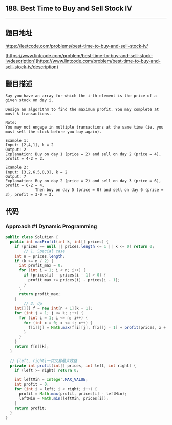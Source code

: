 ## 188. Best Time to Buy and Sell Stock IV

----
## 题目地址

https://leetcode.com/problems/best-time-to-buy-and-sell-stock-iv/

[https://www.lintcode.com/problem/best-time-to-buy-and-sell-stock-iv/description](https://www.lintcode.com/problem/best-time-to-buy-and-sell-stock-iv/description)

## 题目描述

```text
Say you have an array for which the i-th element is the price of a given stock on day i.

Design an algorithm to find the maximum profit. You may complete at most k transactions.

Note:
You may not engage in multiple transactions at the same time (ie, you must sell the stock before you buy again).

Example 1:
Input: [2,4,1], k = 2
Output: 2
Explanation: Buy on day 1 (price = 2) and sell on day 2 (price = 4), profit = 4-2 = 2.

Example 2:
Input: [3,2,6,5,0,3], k = 2
Output: 7
Explanation: Buy on day 2 (price = 2) and sell on day 3 (price = 6), profit = 6-2 = 4.
             Then buy on day 5 (price = 0) and sell on day 6 (price = 3), profit = 3-0 = 3.
```

## 代码

### Approach #1 Dynamic Programming

```java
public class Solution {
  public int maxProfit(int k, int[] prices) {
    if (prices == null || prices.length <= 1 || k <= 0) return 0;
		// 1. Special case
    int n = prices.length;
    if (k >= n / 2) {
      int profit_max = 0;
      for (int i = 1; i < n; i++) {
        if (prices[i] - prices[i - 1] > 0) {
          profit_max += prices[i] - prices[i - 1];
        }
      }
      return profit_max;
    }
		// 2. dp
    int[][] f = new int[n + 1][k + 1];
    for (int j = 1; j <= k; j++) {
      for (int i = 1; i <= n; i++) {
        for (int x = 0; x <= i; x++) {
          f[i][j] = Math.max(f[i][j], f[x][j - 1] + profit(prices, x + 1, i));
        }
      }
    }
    return f[n][k];
  }
	
  // [left, right]一次交易最大收益
  private int profit(int[] prices, int left, int right) {
    if (left >= right) return 0;

    int leftMin = Integer.MAX_VALUE;
    int profit = 0;
    for (int i = left; i < right; i++) {
      profit = Math.max(profit, prices[i] - leftMin);
      leftMin = Math.min(leftMin, prices[i]);
    }
    return profit;
  }
}
```

